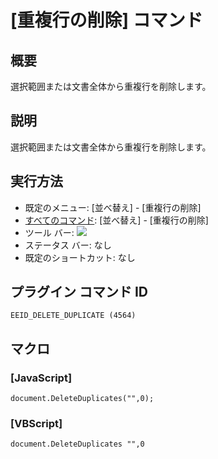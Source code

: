 # \[重複行の削除\] コマンド

## 概要

選択範囲または文書全体から重複行を削除します。

## 説明

選択範囲または文書全体から重複行を削除します。

## 実行方法

- 既定のメニュー: \[並べ替え\] \- \[重複行の削除\]
- [すべてのコマンド](../../glossary/allcommands): \[並べ替え\] \- \[重複行の削除\]
- ツール バー: ![](../../images/deleteduplicatelines..png)
- ステータス バー: なし
- 既定のショートカット: なし

## プラグイン コマンド ID

```
EEID_DELETE_DUPLICATE (4564)
```

## マクロ

### \[JavaScript\]

```
document.DeleteDuplicates("",0);
```

### \[VBScript\]

```
document.DeleteDuplicates "",0
```
